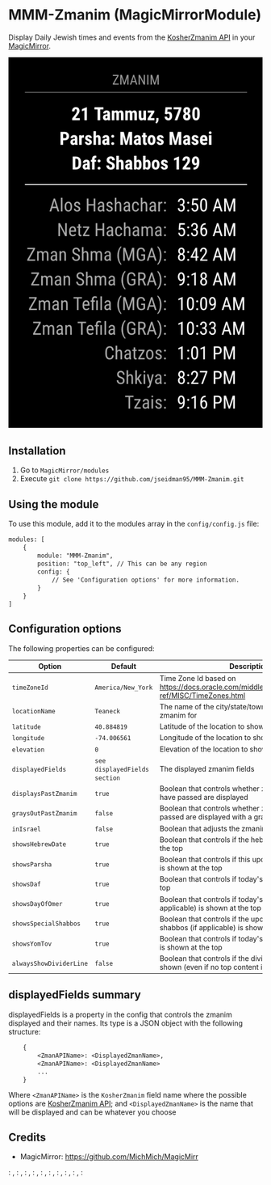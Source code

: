 # MMM-Zmanim (MagicMirrorModule)
Display Daily Jewish times and events from the [KosherZmanim API](https://github.com/KosherJava/zmanim) in your [MagicMirror](https://github.com/MichMich/MagicMirror).

![Screenshot](screenshot.png)

## Installation
1. Go to `MagicMirror/modules`
2. Execute `git clone https://github.com/jseidman95/MMM-Zmanim.git`

## Using the module
To use this module, add it to the modules array in the `config/config.js` file:
```
modules: [
    {
        module: "MMM-Zmanim",
        position: "top_left", // This can be any region
        config: {
            // See 'Configuration options' for more information.
        }
    }
]
```

## Configuration options
The following properties can be configured:

| Option                  | Default                       | Description
| -----------------       | ------------------            | ----------- 
| `timeZoneId`            | `America/New_York`            | Time Zone Id based on https://docs.oracle.com/middleware/12212/wcs/tag-ref/MISC/TimeZones.html
| `locationName`          | `Teaneck`                     | The name of the city/state/town etc. to show the zmanim for
| `latitude`              | `40.884819`                   | Latitude of the location to show the zmanim for
| `longitude`             | `-74.006561`                  | Longitude of the location to show the zmanim for
| `elevation`             | `0`                           | Elevation of the location to show the zmanim for
| `displayedFields`       | `see displayedFields section` | The displayed zmanim fields
| `displaysPastZmanim`    | `true`                        | Boolean that controls whether zmanim times that have passed are displayed
| `graysOutPastZmanim`    | `false`                       | Boolean that controls whether zmanim that have passed are displayed with a grayed out UI
| `inIsrael`              | `false`                       | Boolean that adjusts the zmanim for Israel or not
| `showsHebrewDate`       | `true`                        | Boolean that controls if the hebrew date is shown at the top
| `showsParsha`           | `true`                        | Boolean that controls if this upcoming weeks parsha is shown at the top
| `showsDaf`              | `true`                        | Boolean that controls if today's daf is shown at the top
| `showsDayOfOmer`        | `true`                        | Boolean that controls if today's omer count (if applicable) is shown at the top
| `showsSpecialShabbos`   | `true`                        | Boolean that controls if the upcoming special shabbos (if applicable) is shown at the top
| `showsYomTov`           | `true`                        | Boolean that controls if today's yom tov (if applicable) is shown at the top
| `alwaysShowDividerLine` | `false`                       | Boolean that controls if the divider line is always shown (even if no top content is shown)

## displayedFields summary
displayedFields is a property in the config that controls the zmanim displayed and their names.  Its type is a JSON object with the 
following structure:
```
    {
        <ZmanAPIName>: <DisplayedZmanName>,
        <ZmanAPIName>: <DisplayedZmanName>
        ...
    }
```
Where `<ZmanAPIName>` is the `KosherZmanim` field name where the possible options are [KosherZmanim API](https://github.com/KosherJava/zmanim);
and `<DisplayedZmanName>` is the name that will be displayed and can be whatever you choose

## Credits
- MagicMirror: https://github.com/MichMich/MagicMirr

: ,
: ,
: ,
: ,
: ,
: ,
: ,
: ,
: ,
: 